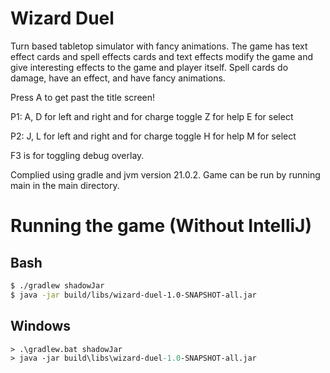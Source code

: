 # Wizard Duel

Turn based tabletop simulator with fancy animations. The game has text effect cards and spell effects cards and 
text effects modify the game and give interesting effects to the game and player itself.
Spell cards do damage, have an effect, and have fancy animations. 

Press A to get past the title screen!

P1:
A, D for left and right and for charge toggle
Z for help
E for select

P2:
J, L for left and right and for charge toggle
H for help
M for select

F3 is for toggling debug overlay.

Complied using gradle and jvm version 21.0.2. 
Game can be run by running main in the main directory.

# Running the game (Without IntelliJ)

## Bash

```sh
$ ./gradlew shadowJar
$ java -jar build/libs/wizard-duel-1.0-SNAPSHOT-all.jar
```

## Windows

```ps
> .\gradlew.bat shadowJar
> java -jar build\libs\wizard-duel-1.0-SNAPSHOT-all.jar
```
